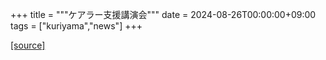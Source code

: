 +++
title = """ケアラー支援講演会"""
date = 2024-08-26T00:00:00+09:00
tags = ["kuriyama","news"]
+++


[[source]](https://www.town.kuriyama.hokkaido.jp/soshiki/43/28522.html)
